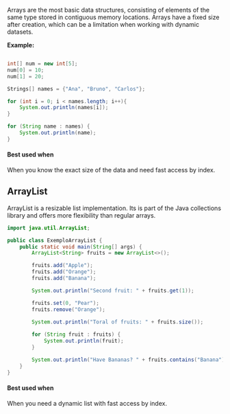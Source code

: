 Arrays are the most basic data structures, consisting of elements of the same type stored in contiguous memory locations.
Arrays have a fixed size after creation, which can be a limitation when working with dynamic datasets.

**Example:**
```java

int[] num = new int[5];
num[0] = 10;
num[1] = 20;

Strings[] names = {"Ana", "Bruno", "Carlos"};

for (int i = 0; i < names.length; i++){
	System.out.println(names[i]);
}

for (String name : names) {
	System.out.println(name);
}
```

#### Best used when
When you know the exact size of the data and need fast access by index.

## ArrayList

ArrayList is a resizable list implementation. Its is part of the Java collections library and offers more flexibility than regular arrays.

```java
import java.util.ArrayList;

public class ExemploArrayList {
	public static void main(String[] args) {
		ArrayList<String> fruits = new ArrayList<>();

		fruits.add("Apple");
		fruits.add("Orange");
		fruits.add("Banana");

		System.out.println("Second fruit: " + fruits.get(1));

		fruits.set(0, "Pear");
		fruits.remove("Orange");
		
		System.out.println("Toral of fruits: " + fruits.size());

		for (String fruit : fruits) {
			System.out.println(fruit);
		}

		System.out.println("Have Bananas? " + fruits.contains("Banana"));
	}
}
```

#### Best used when
When you need a dynamic list with fast access by index.